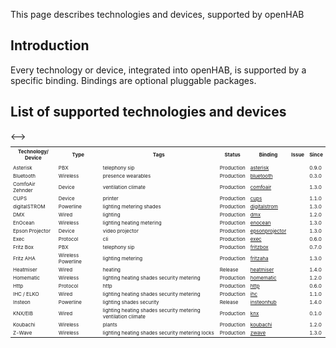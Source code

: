 This page describes technologies and devices, supported by openHAB

## Introduction

Every technology or device, integrated into openHAB, is supported by a specific binding. Bindings are optional pluggable packages.

## List of supported technologies and devices

<table style="font-size: 8px">
<tr>
	<th>Technology/<br>Device</th>
	<th>Type</th>
	<th>Tags</th>
	<th>Status</th>
	<th>Binding</th>
	<th>Issue</th>
	<th>Since</th>
</tr>
<!-->
<tr>
	<td></td>
	<td></td>
	<td></td>
	<td></td>
	<td><a href=""></a></td>
	<td></td>
	<td></td>
</tr>
<-->
<tr>
	<td>Asterisk</td>
	<td>PBX</td>
	<td>telephony sip</td>
	<td>Production</td>
	<td><a href="https://github.com/openhab/openhab/wiki/Asterisk-Binding">asterisk</a></td>
	<td></td>
	<td>0.9.0</td>
</tr>
<tr>
	<td>Bluetooth</td>
	<td>Wireless</td>
	<td>presence wearables</td>
	<td>Production</td>
	<td><a href="https://github.com/openhab/openhab/wiki/Bluetooth-Binding">bluetooth</a></td>
	<td></td>
	<td>0.3.0</td>
</tr>
<tr>
	<td>ComfoAir Zehnder</td>
	<td>Device</td>
	<td>ventilation climate</td>
	<td>Production</td>
	<td><a href="https://github.com/openhab/openhab/wiki/Comfo-Air-Binding">comfoair</a></td>
	<td></td>
	<td>1.3.0</td>
</tr>
<tr>
	<td>CUPS</td>
	<td>Device</td>
	<td>printer</td>
	<td>Production</td>
	<td><a href="https://github.com/openhab/openhab/wiki/CUPS-Binding">cups</a></td>
	<td></td>
	<td>1.1.0</td>
</tr>
<tr>
	<td>digitalSTROM</td>
	<td>Powerline</td>
	<td>lighting metering shades</td>
	<td>Production</td>
	<td><a href="https://github.com/openhab/openhab/wiki/digitalSTROM-Binding">digitalstrom</a></td>
	<td></td>
	<td>1.3.0</td>
</tr>
<tr>
	<td>DMX</td>
	<td>Wired</td>
	<td>lighting</td>
	<td>Production</td>
	<td><a href="https://github.com/openhab/openhab/wiki/DMX-Binding">dmx</a></td>
	<td></td>
	<td>1.2.0</td>
</tr>
<tr>
	<td>EnOcean</td>
	<td>Wireless</td>
	<td>lighting heating metering</td>
	<td>Production</td>
	<td><a href="https://github.com/openhab/openhab/wiki/EnOcean-Binding">enocean</a></td>
	<td></td>
	<td>1.3.0</td>
</tr>
<tr>
	<td>Epson Projector</td>
	<td>Device</td>
	<td>video projector</td>
	<td>Production</td>
	<td><a href="https://github.com/openhab/openhab/wiki/Epson-Projector-Binding">epsonprojector</a></td>
	<td></td>
	<td>1.3.0</td>
</tr>
<tr>
	<td>Exec</td>
	<td>Protocol</td>
	<td>cli</td>
	<td>Production</td>
	<td><a href="https://github.com/openhab/openhab/wiki/Exec-Binding">exec</a></td>
	<td></td>
	<td>0.6.0</td>
</tr>
<tr>
	<td>Fritz Box</td>
	<td>PBX</td>
	<td>telephony sip</td>
	<td>Production</td>
	<td><a href="https://github.com/openhab/openhab/wiki/Fritz-Box-Binding">fritzbox</a></td>
	<td></td>
	<td>0.7.0</td>
</tr>
<tr>
	<td>Fritz AHA</td>
	<td>Wireless Powerline</td>
	<td>lighting metering</td>
	<td>Production</td>
	<td><a href="https://github.com/openhab/openhab/wiki/Fritz-AHA-Binding">fritzaha</a></td>
	<td></td>
	<td>1.3.0</td>
</tr>
<tr>
	<td>Heatmiser</td>
	<td>Wired</td>
	<td>heating</td>
	<td>Release</td>
	<td><a href="https://github.com/openhab/openhab/wiki/Heatmiser-Binding">heatmiser</a></td>
	<td></td>
	<td>1.4.0</td>
</tr>
<tr>
	<td>Homematic</td>
	<td>Wireless</td>
	<td>lighting heating shades security metering</td>
	<td>Production</td>
	<td><a href="https://github.com/openhab/openhab/wiki/Homematic-Binding">homematic</a></td>
	<td></td>
	<td>1.2.0</td>
</tr>
<tr>
	<td>Http</td>
	<td>Protocol</td>
	<td>http</td>
	<td>Production</td>
	<td><a href="https://github.com/openhab/openhab/wiki/Http-Binding">http</a></td>
	<td></td>
	<td>0.6.0</td>
</tr>
<tr>
	<td>IHC / ELKO</td>
	<td>Wired</td>
	<td>lighting heating shades security metering</td>
	<td>Production</td>
	<td><a href="https://github.com/openhab/openhab/wiki/IHC-Binding">ihc</a></td>
	<td></td>
	<td>1.1.0</td>
</tr>
<tr>
	<td>Insteon</td>
	<td>Powerline</td>
	<td>lighting shades security</td>
	<td>Release</td>
	<td><a href="https://github.com/openhab/openhab/wiki/Insteon-Hub-Binding">insteonhub</a></td>
	<td></td>
	<td>1.4.0</td>
</tr>
<tr>
	<td>KNX/EIB</td>
	<td>Wired</td>
	<td>lighting heating shades security metering ventilation climate</td>
    <td>Production</td>
	<td><a href="https://github.com/openhab/openhab/wiki/KNX-Binding">knx</a></td>
	<td></td>
	<td>0.1.0</td>
</tr>
<tr>
	<td>Koubachi</td>
	<td>Wireless</td>
	<td>plants</td>
	<td>Production</td>
	<td><a href="https://github.com/openhab/openhab/wiki/Koubachi-Binding">koubachi</a></td>
	<td></td>
	<td>1.2.0</td>
</tr>
<tr>
	<td>Z-Wave</td>
	<td>Wireless</td>
	<td>lighting heating shades security metering locks</td>
	<td>Production</td>
	<td><a href="https://github.com/openhab/openhab/wiki/Z-Wave-Binding">zwave</a></td>
	<td></td>
	<td>1.3.0</td>
</tr>
</table>

